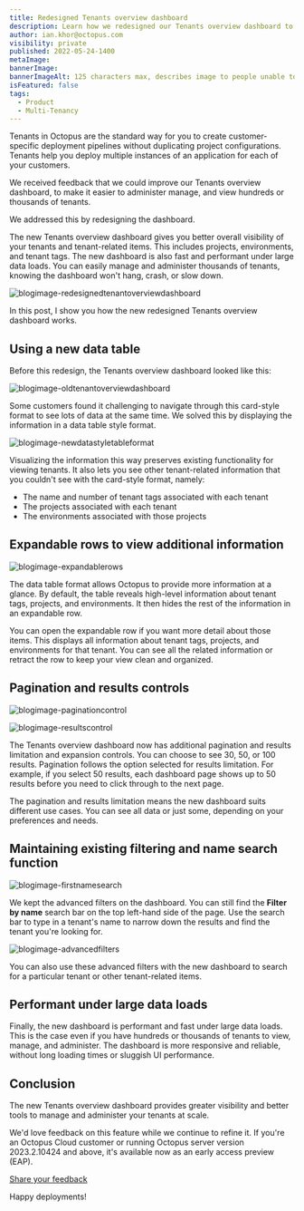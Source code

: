 ```yaml
---
title: Redesigned Tenants overview dashboard
description: Learn how we redesigned our Tenants overview dashboard to make it easier to view and manage thousands of tenants.
author: ian.khor@octopus.com
visibility: private
published: 2022-05-24-1400
metaImage: 
bannerImage: 
bannerImageAlt: 125 characters max, describes image to people unable to see it.
isFeatured: false
tags: 
  - Product
  - Multi-Tenancy
---
```


Tenants in Octopus are the standard way for you to create customer-specific deployment pipelines without duplicating project configurations. Tenants help you deploy multiple instances of an application for each of your customers. 

We received feedback that we could improve our Tenants overview dashboard, to make it easier to administer manage, and view hundreds or thousands of tenants.

We addressed this by redesigning the dashboard.

The new Tenants overview dashboard gives you better overall visibility of your tenants and tenant-related items. This includes projects, environments, and tenant tags. The new dashboard is also fast and performant under large data loads. You can easily manage and administer thousands of tenants, knowing the dashboard won't hang, crash, or slow down.

![blogimage-redesignedtenantoverviewdashboard](https://github.com/OctopusDeploy/blog/assets/102109515/4dd18180-cee1-4c04-8d25-490e082f53cc)

In this post, I show you how the new redesigned Tenants overview dashboard works.

## Using a new data table

Before this redesign, the Tenants overview dashboard looked like this:

![blogimage-oldtenantoverviewdashboard](https://github.com/OctopusDeploy/blog/assets/102109515/4aa82837-6f07-40c7-bdb1-5743eb61e5d4)

Some customers found it challenging to navigate through this card-style format to see lots of data at the same time. We solved this by displaying the information in a data table style format.

![blogimage-newdatastyletableformat](https://github.com/OctopusDeploy/blog/assets/102109515/8b585e3d-ba28-4686-a950-f645b9c171c8)

Visualizing the information this way preserves existing functionality for viewing tenants. It also lets you see other tenant-related information that you couldn't see with the card-style format, namely:

- The name and number of tenant tags associated with each tenant
- The projects associated with each tenant
- The environments associated with those projects

## Expandable rows to view additional information

![blogimage-expandablerows](https://github.com/OctopusDeploy/blog/assets/102109515/6ac8fa55-f8e1-47ca-af5c-b9264d5cd211)

The data table format allows Octopus to provide more information at a glance. By default, the table reveals high-level information about tenant tags, projects, and environments. It then hides the rest of the information in an expandable row.

You can open the expandable row if you want more detail about those items. This displays all information about tenant tags, projects, and environments for that tenant. You can see all the related information or retract the row to keep your view clean and organized.

## Pagination and results controls

![blogimage-paginationcontrol](https://github.com/OctopusDeploy/blog/assets/102109515/0529853f-21d2-4b8f-b010-bb84cd764367)

![blogimage-resultscontrol](https://github.com/OctopusDeploy/blog/assets/102109515/1b81a487-4b9a-4653-a55f-444150b0a3be)

The Tenants overview dashboard now has additional pagination and results limitation and expansion controls. You can choose to see 30, 50, or 100 results. Pagination follows the option selected for results limitation. For example, if you select 50 results, each dashboard page shows up to 50 results before you need to click through to the next page.

The pagination and results limitation means the new dashboard suits different use cases. You can see all data or just some, depending on your preferences and needs.

## Maintaining existing filtering and name search function

![blogimage-firstnamesearch](https://github.com/OctopusDeploy/blog/assets/102109515/77718673-c7ba-48d8-9d19-77cb2fc9039a)

We kept the advanced filters on the dashboard. You can still find the **Filter by name** search bar on the top left-hand side of the page. Use the search bar to type in a tenant's name to narrow down the results and find the tenant you're looking for.

![blogimage-advancedfilters](https://github.com/OctopusDeploy/blog/assets/102109515/8b6e444b-adfc-4e4f-a33d-a4072932de95)

You can also use these advanced filters with the new dashboard to search for a particular tenant or other tenant-related items.

## Performant under large data loads

Finally, the new dashboard is performant and fast under large data loads. This is the case even if you have hundreds or thousands of tenants to view, manage, and administer. The dashboard is more responsive and reliable, without long loading times or sluggish UI performance.

## Conclusion

The new Tenants overview dashboard provides greater visibility and better tools to manage and administer your tenants at scale. 

We'd love feedback on this feature while we continue to refine it. If you're an Octopus Cloud customer or running Octopus server version 2023.2.10424 and above, it's available now as an early access preview (EAP). 

<span><a class="btn btn-success" href="https://octopusdeploy.typeform.com/to/CxkblnbR">Share your feedback</a></span>

Happy deployments!

